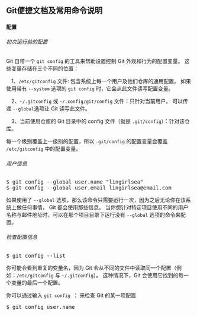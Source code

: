## Git便捷文档及常用命令说明

#### 配置

###### 初次运行前的配置
Git 自带一个 <code>git config</code> 的工具来帮助设置控制 Git 外观和行为的配置变量。 这些变量存储在三个不同的位置：

&emsp;1、<code>/etc/gitconfig</code> 文件: 包含系统上每一个用户及他们仓库的通用配置。 如果使用带有 <code>--system</code> 选项的 <code>git config</code> 时，它会从此文件读写配置变量。

&emsp;2、<code>\~/.gitconfig</code> 或 <code>\~/.config/git/config</code> 文件：只针对当前用户。 可以传递 <code>--global</code>选项让 Git 读写此文件。

&emsp;3、当前使用仓库的 Git 目录中的 config 文件（就是 <code>.git/config</code>）：针对该仓库。

每一个级别覆盖上一级别的配置，所以 <code>.git/config</code> 的配置变量会覆盖 <code>/etc/gitconfig</code> 中的配置变量。



###### 用户信息
<pre>
$ git config --global user.name "lingirlsea"
$ git config --global user.email lingirlsea@email.com
</pre>
如果使用了 <code>--global</code> 选项，那么该命令只需要运行一次，因为之后无论你在该系统上做任何事情， Git 都会使用那些信息。 当你想针对特定项目使用不同的用户名称与邮件地址时，可以在那个项目目录下运行没有 <code>--global</code> 选项的命令来配置。



###### 检查配置信息
<pre>
$ git config --list
</pre>

你可能会看到重复的变量名，因为 Git 会从不同的文件中读取同一个配置（例如：<code>/etc/gitconfig</code> 与 <code>\~/.gitconfig</code>）。 这种情况下，Git 会使用它找到的每一个变量的最后一个配置。

你可以通过输入 <code>git config <key></code>： 来检查 Git 的某一项配置
<pre>
$ git config user.name
</pre>
